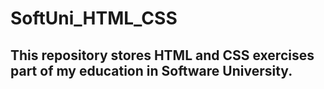# SoftUni_HTML_CSS

## This repository stores HTML and CSS exercises part of my education in Software University.